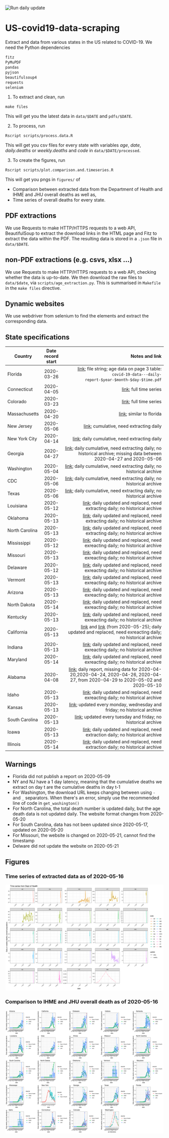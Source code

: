 ![Run daily update](https://github.com/MJHutchinson/US-covid19-data-scraping/workflows/Run%20daily%20update/badge.svg?branch=master)

# US-covid19-data-scraping
Extract and data from various states in the US related to COVID-19. We need the Python dependencies
```
fitz
PyMuPDF
pandas
pyjson
beautifulsoup4
requests
selenium
```

1. To extract and clean, run
```
make files
```
This will get you the latest data in `data/$DATE` and `pdfs/$DATE`.

2. To process, run
```
Rscript scripts/process.data.R
```
This will get you csv files for every state with variables *age*, *date*, *daily.deaths* or *weekly.deaths* and *code* in `data/$DATE/processed`.

3. To create the figures, run
```
Rscript scripts/plot.comparison.and.timeseries.R
```
This will get you pngs in `figures/` of 
* Comparison between extracted data from the Department of Health and IHME and JHU overall deaths as well as,
* Time series of overall deaths for every state.


## PDF extractions
We use Requests to make HTTP/HTTPS requests to a web API, BeautifulSoup to extract the download links in the HTML page and Fitz to extract the data within the PDF. The resulting data is stored in a `.json` file in `data/$DATE`.

## non-PDF extractions (e.g. csvs, xlsx ...)

We use Requests to make HTTP/HTTPS requests to a web API, checking whether the data is up-to-date. We then download the raw files to `data/$date`, via `scripts/age_extraction.py`. This is summarised in `Makefile` in the `make files` directive.

## Dynamic websites

We use webdriver from selenium to find the elements and extract the corresponding data. 

## State specifications
| Country        | Date record start           | Notes and link  |
| ------------- |:-------------:| -----:|
| Florida| 2020-03-26 |[link](https://www.floridadisaster.org/covid19/covid-19-data-reports/); file string; age data on page 3 table: `covid-19-data---daily-report-$year-$month-$day-$time.pdf` |
| Connecticut| 2020-04-05 | [link](https://data.ct.gov/api/views/ypz6-8qyf/rows.csv); full time series|
| Colorado| 2020-03-23 | [link](https://data-cdphe.opendata.arcgis.com/datasets/cdphe-covid19-state-level-open-data-repository?geometry=-125.744%2C35.977%2C-85.358%2C41.950); full time series|
| Massachusetts| 2020-04-20 | [link](https://www.mass.gov/doc/covid-19-dashboard-april-20-2020/download); similar to florida |
| New Jersey| 2020-05-06 | [link](https://www.nj.gov/health/cd/documents/topics/NCOV/COVID_Confirmed_Case_Summary.pdf); cumulative, need extracting daily |
| New York City| 2020-04-14 | [link](https://www1.nyc.gov/assets/doh/downloads/pdf/imm/covid-19-deaths-confirmed-probable-daily-04142020.pdf); daily cumulative, need extracting daily|
| Georgia| 2020-04-27 | [link](https://ga-covid19.ondemand.sas.com/docs/ga_covid_data.zip); daily cumulative, need extracting daily; no historical archive; missing data between 2020-04-27 and 2020-05-06|
| Washington| 2020-05-04 | [link](https://www.doh.wa.gov/Portals/1/Documents/1600/coronavirus/data-tables/PUBLIC-CDC-Event-Date-SARS.xlsx); daily cumulative, need extracting daily; no historical archive|
| CDC| 2020-05-06 | [link](https://data.cdc.gov/api/views/9bhg-hcku/rows.csv); daily cumulative, need extracting daily; no historical archive|
| Texas| 2020-05-06 | [link](https://dshs.texas.gov/coronavirus/TexasCOVID19CaseCountData.xlsx); daily cumulative, need extracting daily; no historical archive|
| Louisiana| 2020-05-12| [link](http://ldh.la.gov/coronavirus/); daily updated and replaced, need extracting daily; no historical archive|
| Oklahoma| 2020-05-13| [link](https://looker-dashboards.ok.gov/embed/dashboards/42); daily updated and replaced, need extracting daily; no historical archive|
| North Carolina| 2020-05-13| [link](https://covid19.ncdhhs.gov/dashboard#by-age); daily updated and replaced, need extracting daily; no historical archive|
| Mississippi| 2020-05-12| [link](https://msdh.ms.gov/msdhsite/_static/14,0,420.html); daily updated and replaced, need exreacting daily; no historical archive|
| Missouri| 2020-05-13| [link](https://health.mo.gov/living/healthcondiseases/communicable/novel-coronavirus/results.php);  daily updated and replaced, need exreacting daily; no historical archive|
| Delaware| 2020-05-12| [link](https://myhealthycommunity.dhss.delaware.gov/locations/state); daily updated and replaced, need exreacting daily; no historical archive|
| Vermont| 2020-05-13| [link](https://vcgi.maps.arcgis.com/apps/opsdashboard/index.html#/6128a0bc9ae14e98a686b635001ef7a7); daily updated and replaced, need exreacting daily; no historical archive| 
| Arizona| 2020-05-13| [link](https://www.azdhs.gov/preparedness/epidemiology-disease-control/infectious-disease-epidemiology/covid-19/dashboards/index.php); daily updated and replaced, need exreacting daily; no historical archive| 
| North Dakota| 2020-05-14| [link](https://www.health.nd.gov/diseases-conditions/coronavirus/north-dakota-coronavirus-cases); daily updated and replaced, need exreacting daily; no historical archive| 
| Kentucky| 2020-05-13| [link](https://kygeonet.maps.arcgis.com/apps/opsdashboard/index.html#/543ac64bc40445918cf8bc34dc40e334); daily updated and replaced, need exreacting daily; no historical archive| 
| California| 2020-05-13| [link](https://public.tableau.com/views/COVID-19PublicDashboard/Covid-19Public?%3Aembed=y&%3Adisplay_count=no&%3AshowVizHome=no) and [link](https://www.cdph.ca.gov/Programs/CID/DCDC/Pages/COVID-19/Race-Ethnicity.aspx#) (from 2020-05-25); daily updated and replaced, need exreacting daily; no historical archive| 
| Indiana| 2020-05-13| [link](https://www.coronavirus.in.gov/); daily updated and replaced, need exreacting daily; no historical archive| 
| Maryland| 2020-05-14| [link](https://coronavirus.maryland.gov/); daily updated and replaced, need exreacting daily; no historical archive| 
| Alabama| 2020-04-08| [link](https://www.alabamapublichealth.gov/covid19/); daily report, missing data for 2020-04-20,2020-04-24, 2020-04-26, 2020-04-27, from 2020-04-29 to 2020-05-02 and 2020-05-10|
| Idaho| 2020-05-13| [link](https://public.tableau.com/profile/idaho.division.of.public.health#!/vizhome/DPHIdahoCOVID-19Dashboard_V2/Story1); daily updated and replaced, need exreacting daily; no historical archive| 
| Kansas| 2020-05-13| [link](https://www.coronavirus.kdheks.gov/160/COVID-19-in-Kansas); updated every monday, wednesday and friday; no historical archive| 
| South Carolina| 2020-05-13| [link](https://www.scdhec.gov/infectious-diseases/viruses/coronavirus-disease-2019-covid-19/sc-demographic-data-covid-19); updated every tuesday and friday; no historical archive| 
|Ioawa| 2020-05-13| [link](https://coronavirus.iowa.gov/pages/case-counts); daily updated and replaced, need extraction daily; no historical archive| 
|Illinois| 2020-05-14 | [link](https://www.dph.illinois.gov/covid19/covid19-statistics); daily updated and replaced, need extraction daily; no historical archive| 



## Warnings
- Florida did not publish a report on 2020-05-09
- NY and NJ have a 1 day latency, meaning that the cumulative deaths we extract on day t are the cumulative deaths in day t-1
- For Washington, the download URL keeps changing between using `-` and `_` separators. When there's an error, simply use the recommended line of code in `get_washington()`
- For North Carolina, the total death number is updated daily, but the age death data is not updated daily. The website format changes from 2020-05-20 
- For South Carolina, data has not been updated since 2020-05-17, updated on 2020-05-20
- For Missouri, the website is changed on 2020-05-21, cannot find the timestamp
- Delware did not update the website on 2020-05-21

## Figures
### Time series of extracted data as of 2020-05-16
![](figures/time.series_allstates.png)

### Comparison to IHME and JHU overall death as of 2020-05-16
![](figures/comparison.ihme.jhu.depthealth_overall.png)
